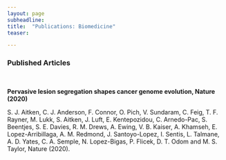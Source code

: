 ```yaml
---
layout: page
subheadline:
title:  "Publications: Biomedicine"
teaser: 

---
```

<!--- <strong>Preprints</strong> --->

<h3>Published Articles</h3>

<br />

<strong><emph>Pervasive lesion segregation shapes cancer genome evolution</emph>,  Nature (2020)</strong>

S. J. Aitken, C. J. Anderson, F. Connor, O. Pich, V. Sundaram, C. Feig, T. F. Rayner, M. Lukk,  S. Aitken, J. Luft, E. Kentepozidou, C. Arnedo-Pac, S. Beentjes, S. E. Davies, R. M. Drews, A. Ewing, V. B. Kaiser, A. Khamseh, E. Lopez-Arribillaga, A. M. Redmond, J. Santoyo-Lopez, I. Sentis, L. Talmane, A. D. Yates, C. A. Semple, N. Lopez-Bigas, P. Flicek, D. T. Odom and M. S. Taylor, Nature (2020). 